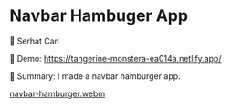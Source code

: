 # Navbar Hambuger App

🔵 Serhat Can

🔵 Demo: https://tangerine-monstera-ea014a.netlify.app/

🔵 Summary: I made a navbar hamburger app.

[navbar-hamburger.webm](https://user-images.githubusercontent.com/85739464/220732510-fba84978-c180-450a-b8e1-3cca557e4e13.webm)
